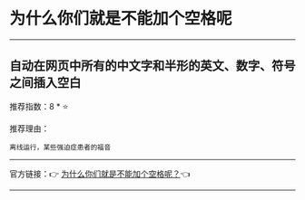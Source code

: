 # 为什么你们就是不能加个空格呢

---

## 自动在网页中所有的中文字和半形的英文、数字、符号之间插入空白

推荐指数：8 * ⭐

推荐理由：

    离线运行，某些强迫症患者的福音

---



官方链接：👉 [为什么你们就是不能加个空格呢？](
https://chrome.google.com/webstore/detail/%E7%82%BA%E4%BB%80%E9%BA%BC%E4%BD%A0%E5%80%91%E5%B0%B1%E6%98%AF%E4%B8%8D%E8%83%BD%E5%8A%A0%E5%80%8B%E7%A9%BA%E6%A0%BC%E5%91%A2%EF%BC%9F/paphcfdffjnbcgkokihcdjliihicmbpd
)👈



---




















